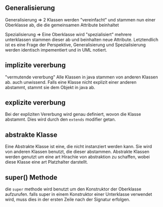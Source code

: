 ## Generalisierung
Generalisierung => 2 Klassen werden "vereinfacht" und stammen
nun einer Oberklasse ab, die die gemeinsamen Attribute
beinhaltet
  
Spezialisierung => Eine Oberklasse wird "spezialisiert" mehrere
unterklassen stammen dieser ab und beinhalten neue Attribute.
Letztendlich ist es eine Frage der Perspektive, Generalisierung
und Spezialisierung werden identisch impementiert und in UML
notiert.
  
## implizite vererbung
"vermutende vererbung" Alle Klassen in java stammen von anderen
Klassen ab. auch unwissend. Falls eine Klasse nicht explizit
einer anderen abstammt, stammt sie dem Objekt in java ab.
  
## explizite vererbung
Bei der expliziten Vererbung wird genau definiert, wovon die
Klasse abstammt. Dies wird durch den `extends` modifier getan.
  
## abstrakte Klasse
Eine Abstrakte Klasse ist eine, die nicht instanziert werden
kann. Sie wird von anderen Klassen benutzt, die dieser
abstammen. Abstrakte Klassen werden genutzt um eine art
Hirachie von abstraktion zu schaffen, wobei diese Klasse eine
art Platzhalter darstellt.
  
## super() Methode
die `super` methode wird benutzt um den Konstruktor der Oberklasse aufzurufen.
falls super in einem Konstruktor einer Unterklasse verwendet
wird, muss dies in der ersten Zeile nach der Signatur erfolgen.